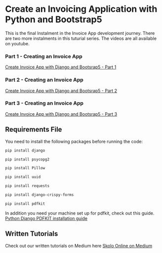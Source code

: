 # Create an Invoicing Application with Python and Bootstrap5

This is the final Instalment in the Invoice App development journey. There are two more instalments in this tuturial series. The videos are all available on youtube. 

### Part 1 - Creating an Invoice App
[Create Invoice App with Django and Bootsrap5 - Part 1](https://www.youtube.com/watch?v=9XE0sf0XYuw)

### Part 2 - Creating an Invoice App
[Create Invoice App with Django and Bootsrap5 - Part 2](https://www.youtube.com/watch?v=5FILKEYu54M)

### Part 3 - Creating an Invoice App
[Create Invoice App with Django and Bootsrap5 - Part 3](https://www.youtube.com/watch?v=KU_taqbG00U)

## Requirements File
You need to install the following packages before running the code:
```sh
pip install django

pip install psycopg2

pip install Pillow

pip install uuid

pip install requests

pip install django-crispy-forms

pip install pdfkit
```

In addition you need your machine set up for pdfkit, check out this guide.
[Python Django PDFKIT installation guide](https://skolo.online/documents/django/pdf.html#pdf-generation)

## Written Tutorials 
Check out our written tutorials on Medium here [Skolo Online on Medium](https://skolo-online.medium.com/)
